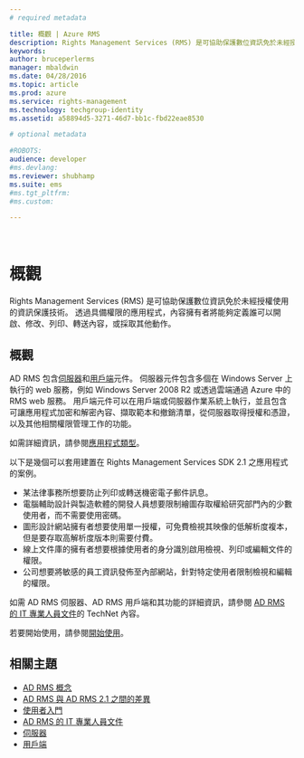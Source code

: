 ```yaml
---
# required metadata

title: 概觀 | Azure RMS
description: Rights Management Services (RMS) 是可協助保護數位資訊免於未經授權使用的資訊保護技術。
keywords:
author: bruceperlerms
manager: mbaldwin
ms.date: 04/28/2016
ms.topic: article
ms.prod: azure
ms.service: rights-management
ms.technology: techgroup-identity
ms.assetid: a58894d5-3271-46d7-bb1c-fbd22eae8530

# optional metadata

#ROBOTS:
audience: developer
#ms.devlang:
ms.reviewer: shubhamp
ms.suite: ems
#ms.tgt_pltfrm:
#ms.custom:

---
```


﻿
# 概觀

Rights Management Services (RMS) 是可協助保護數位資訊免於未經授權使用的資訊保護技術。 透過具備權限的應用程式，內容擁有者將能夠定義誰可以開啟、修改、列印、轉送內容，或採取其他動作。

## 概觀

AD RMS 包含[伺服器](ad-rms-server.md)和[用戶端](ad-rms-client.md)元件。 伺服器元件包含多個在 Windows Server 上執行的 web 服務，例如 Windows Server 2008 R2 或透過雲端通過 Azure 中的 RMS web 服務。 用戶端元件可以在用戶端或伺服器作業系統上執行，並且包含可讓應用程式加密和解密內容、擷取範本和撤銷清單，從伺服器取得授權和憑證，以及其他相關權限管理工作的功能。

如需詳細資訊，請參閱[應用程式類型](application-types.md)。

以下是幾個可以套用建置在 Rights Management Services SDK 2.1 之應用程式的案例。

-   某法律事務所想要防止列印或轉送機密電子郵件訊息。
-   電腦輔助設計與製造軟體的開發人員想要限制繪圖存取權給研究部門內的少數使用者，而不需要使用密碼。
-   圖形設計網站擁有者想要使用單一授權，可免費檢視其映像的低解析度複本，但是要存取高解析度版本則需要付費。
-   線上文件庫的擁有者想要根據使用者的身分識別啟用檢視、列印或編輯文件的權限。
-   公司想要將敏感的員工資訊發佈至內部網站，針對特定使用者限制檢視和編輯的權限。

如需 AD RMS 伺服器、AD RMS 用戶端和其功能的詳細資訊，請參閱 [AD RMS 的 IT 專業人員文件](https://TechNet.Microsoft.Com/en-us/library/cc771234.aspx)的 TechNet 內容。

若要開始使用，請參閱[開始使用](getting-started-with-ad-rms-2-0.md)。

## 相關主題

* [AD RMS 概念](application-types.md)
* [AD RMS 與 AD RMS 2.1 之間的差異](differences-between-ad-rms-and-ad-rms-2-0.md)
* [使用者入門](getting-started-with-ad-rms-2-0.md)
* [AD RMS 的 IT 專業人員文件](https://TechNet.Microsoft.Com/en-us/library/cc771234.aspx)
* [伺服器](ad-rms-server.md)
* [用戶端](ad-rms-client.md)
 

 





<!--HONumber=Apr16_HO3-->


